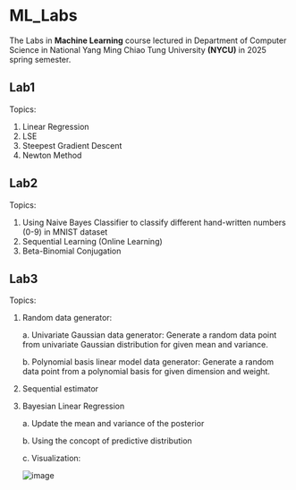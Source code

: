 # ML_Labs
The Labs in **Machine Learning** course lectured in Department of Computer Science in National Yang Ming Chiao Tung University **(NYCU)** in 2025 spring semester.
## Lab1
Topics: 
1. Linear Regression
2. LSE
3. Steepest Gradient Descent
4. Newton Method

## Lab2
Topics:
1. Using Naive Bayes Classifier to classify different hand-written numbers (0-9) in MNIST dataset
2. Sequential Learning (Online Learning)
3. Beta-Binomial Conjugation

## Lab3
Topics:
1. Random data generator:

   a. Univariate Gaussian data generator: Generate a random data point from univariate Gaussian distribution for given mean and variance.
   
   b. Polynomial basis linear model data generator: Generate a random data point from a polynomial basis for given dimension and weight.
   
2. Sequential estimator
3. Bayesian Linear Regression
   
   a. Update the mean and variance of the posterior
   
   b. Using the concopt of predictive distribution
   
   c. Visualization:
   
   ![image](https://github.com/user-attachments/assets/23463244-614e-404e-81f5-5aeef85a2949)

   
